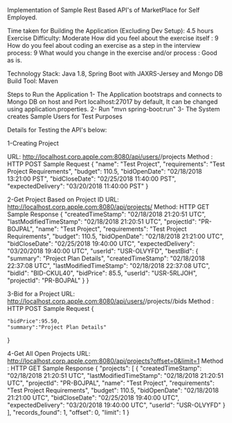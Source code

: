 Implementation of Sample Rest Based API's of MarketPlace for Self Employed.

Time taken for Building the Application (Excluding Dev Setup): 4.5 hours
Exercise Difficulty: Moderate
How did you feel about the exercise itself : 9
How do you feel about coding an exercise as a step in the interview process: 9
What would you change in the exercise and/or process : Good as is.


Technology Stack: Java 1.8, Spring Boot with JAXRS-Jersey and Mongo DB
Build Tool: Maven

Steps to Run the Application
1- The Application bootstraps and connects to Mongo DB on host and Port localhost:27017 by default, It can be changed using application.properties.
2- Run "mvn spring-boot:run"
3- The System creates Sample Users for Test Purposes



Details for Testing the API's below:

1-Creating Project

URL: http://localhost.corp.apple.com:8080/api/users/<user-Id>/projects
Method : HTTP POST
Sample Request
{
  "name": "Test Project",
  "requirements": "Test Project Requirements",
  "budget": 110.5,
  "bidOpenDate": "02/18/2018 13:21:00 PST",
  "bidCloseDate": "02/25/2018 11:40:00 PST",
  "expectedDelivery": "03/20/2018 11:40:00 PST"
}


2-Get Project Based on Project ID
URL: http://localhost.corp.apple.com:8080/api/projects/<project-Id>
Method: HTTP GET
Sample Response
{
    "createdTimeStamp": "02/18/2018 21:20:51 UTC",
    "lastModifiedTimeStamp": "02/18/2018 21:20:51 UTC",
    "projectId": "PR-BOJPAL",
    "name": "Test Project",
    "requirements": "Test Project Requirements",
    "budget": 110.5,
    "bidOpenDate": "02/18/2018 21:21:00 UTC",
    "bidCloseDate": "02/25/2018 19:40:00 UTC",
    "expectedDelivery": "03/20/2018 19:40:00 UTC",
    "userId": "USR-OLVYFD",
    "bestBid": {
        "summary": "Project Plan Details",
        "createdTimeStamp": "02/18/2018 22:37:08 UTC",
        "lastModifiedTimeStamp": "02/18/2018 22:37:08 UTC",
        "bidId": "BID-CKUL40",
        "bidPrice": 85.5,
        "userId": "USR-5RLJOH",
        "projectId": "PR-BOJPAL"
    }
}



3-Bid for a Project
URL: http://localhost.corp.apple.com:8080/api/users/<user-Id>/projects/<project-id>/bids
Method : HTTP POST
Sample Request
{

	"bidPrice":95.50,
	"summary":"Project Plan Details"
}


4-Get All Open Projects
URL: http://localhost.corp.apple.com:8080/api/projects?offset=0&limit=1
Method : HTTP GET
Sample Response
{
    "projects": [
        {
            "createdTimeStamp": "02/18/2018 21:20:51 UTC",
            "lastModifiedTimeStamp": "02/18/2018 21:20:51 UTC",
            "projectId": "PR-BOJPAL",
            "name": "Test Project",
            "requirements": "Test Project Requirements",
            "budget": 110.5,
            "bidOpenDate": "02/18/2018 21:21:00 UTC",
            "bidCloseDate": "02/25/2018 19:40:00 UTC",
            "expectedDelivery": "03/20/2018 19:40:00 UTC",
            "userId": "USR-OLVYFD"
        }
    ],
    "records_found": 1,
    "offset": 0,
    "limit": 1
}
